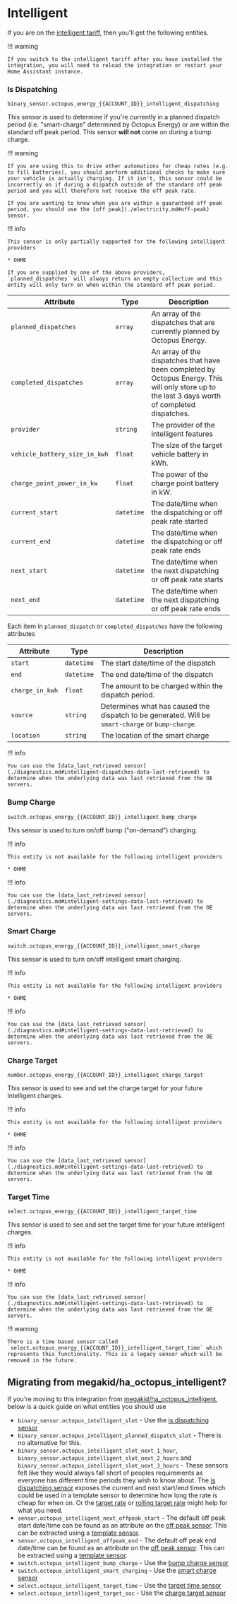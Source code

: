 # Intelligent

If you are on the [intelligent tariff](https://octopus.energy/smart/intelligent-octopus/), then you'll get the following entities.

!!! warning

    If you switch to the intelligent tariff after you have installed the integration, you will need to reload the integration or restart your Home Assistant instance.

### Is Dispatching

`binary_sensor.octopus_energy_{{ACCOUNT_ID}}_intelligent_dispatching`

This sensor is used to determine if you're currently in a planned dispatch period (i.e. "smart-charge" determined by Octopus Energy) or are within the standard off peak period. This sensor **will not** come on during a bump charge.

!!! warning

    If you are using this to drive other automations for cheap rates (e.g. to fill batteries), you should perform additional checks to make sure your vehicle is actually charging. If it isn't, this sensor could be incorrectly on if during a dispatch outside of the standard off peak period and you will therefore not receive the off peak rate.
    
    If you are wanting to know when you are within a guaranteed off peak period, you should use the [off peak](./electricity.md#off-peak) sensor.

!!! info

    This sensor is only partially supported for the following intelligent providers

    * OHME

    If you are supplied by one of the above providers, `planned_dispatches` will always return an empty collection and this entity will only turn on when within the standard off peak period.

| Attribute | Type | Description |
|-----------|------|-------------|
| `planned_dispatches` | `array` | An array of the dispatches that are currently planned by Octopus Energy. |
| `completed_dispatches` | `array` | An array of the dispatches that have been completed by Octopus Energy. This will only store up to the last 3 days worth of completed dispatches. |
| `provider` | `string` | The provider of the intelligent features |
| `vehicle_battery_size_in_kwh` | `float` | The size of the target vehicle battery in kWh. |
| `charge_point_power_in_kw` | `float` | The power of the charge point battery in kW. |
| `current_start` | `datetime` | The date/time when the dispatching or off peak rate started |
| `current_end` | `datetime` | The date/time when the dispatching or off peak rate ends |
| `next_start` | `datetime` | The date/time when the next dispatching or off peak rate starts |
| `next_end` | `datetime` | The date/time when the next dispatching or off peak rate ends |

Each item in `planned_dispatch` or `completed_dispatches` have the following attributes

| Attribute | Type | Description |
|-----------|------|-------------|
| `start` | `datetime` | The start date/time of the dispatch |
| `end` | `datetime` | The end date/time of the dispatch |
| `charge_in_kwh` | `float` | The amount to be charged within the dispatch period. |
| `source` | `string` | Determines what has caused the dispatch to be generated. Will be `smart-charge` or `bump-charge`. |
| `location` | `string` | The location of the smart charge |

!!! info

    You can use the [data_last_retrieved sensor](./diagnostics.md#intelligent-dispatches-data-last-retrieved) to determine when the underlying data was last retrieved from the OE servers.

### Bump Charge

`switch.octopus_energy_{{ACCOUNT_ID}}_intelligent_bump_charge`

This sensor is used to turn on/off bump ("on-demand") charging.

!!! info

    This entity is not available for the following intelligent providers

    * OHME

!!! info

    You can use the [data_last_retrieved sensor](./diagnostics.md#intelligent-settings-data-last-retrieved) to determine when the underlying data was last retrieved from the OE servers.

### Smart Charge

`switch.octopus_energy_{{ACCOUNT_ID}}_intelligent_smart_charge`

This sensor is used to turn on/off intelligent smart charging.

!!! info

    This entity is not available for the following intelligent providers

    * OHME

!!! info

    You can use the [data_last_retrieved sensor](./diagnostics.md#intelligent-settings-data-last-retrieved) to determine when the underlying data was last retrieved from the OE servers.

### Charge Target

`number.octopus_energy_{{ACCOUNT_ID}}_intelligent_charge_target`

This sensor is used to see and set the charge target for your future intelligent charges.

!!! info

    This entity is not available for the following intelligent providers

    * OHME

!!! info

    You can use the [data_last_retrieved sensor](./diagnostics.md#intelligent-settings-data-last-retrieved) to determine when the underlying data was last retrieved from the OE servers.

### Target Time

`select.octopus_energy_{{ACCOUNT_ID}}_intelligent_target_time`

This sensor is used to see and set the target time for your future intelligent charges.

!!! info

    This entity is not available for the following intelligent providers

    * OHME

!!! info

    You can use the [data_last_retrieved sensor](./diagnostics.md#intelligent-settings-data-last-retrieved) to determine when the underlying data was last retrieved from the OE servers.

!!! warning

    There is a time based sensor called `select.octopus_energy_{{ACCOUNT_ID}}_intelligent_target_time` which represents this functionality. This is a legacy sensor which will be removed in the future. 

## Migrating from megakid/ha_octopus_intelligent?

If you're moving to this integration from [megakid/ha_octopus_intelligent](https://github.com/megakid/ha_octopus_intelligent), below is a quick guide on what entities you should use

* `binary_sensor.octopus_intelligent_slot` - Use the [is dispatching sensor](#is-dispatching)
* `binary_sensor.octopus_intelligent_planned_dispatch_slot` - There is no alternative for this.
* `binary_sensor.octopus_intelligent_slot_next_1_hour`, `binary_sensor.octopus_intelligent_slot_next_2_hours` and `binary_sensor.octopus_intelligent_slot_next_3_hours` - These sensors felt like they would always fall short of peoples requirements as everyone has different time periods they wish to know about. The [is dispatching sensor](#is-dispatching) exposes the current and next start/end times which could be used in a template sensor to determine how long the rate is cheap for when on. Or the [target rate](../setup/target_rate.md) or [rolling target rate](../setup/rolling_target_rate.md) might help for what you need.
* `sensor.octopus_intelligent_next_offpeak_start` - The default off peak start date/time can be found as an attribute on the [off peak sensor](./electricity.md#off-peak). This can be extracted using a [template sensor](https://www.home-assistant.io/integrations/template/).
* `sensor.octopus_intelligent_offpeak_end` - The default off peak end date/time can be found as an attribute on the [off peak sensor](./electricity.md#off-peak). This can be extracted using a [template sensor](https://www.home-assistant.io/integrations/template/).
* `switch.octopus_intelligent_bump_charge` - Use the [bump charge sensor](#bump-charge)
* `switch.octopus_intelligent_smart_charging` - Use the [smart charge sensor](#smart-charge)
* `select.octopus_intelligent_target_time` - Use the [target time sensor](#target-time)
* `select.octopus_intelligent_target_soc` - Use the [charge target sensor](#charge-target)